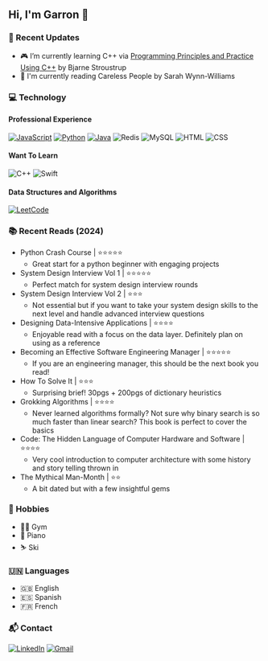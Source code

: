 ## Hi, I'm Garron 👋

### 🚀 Recent Updates
- 🎮 I’m currently learning C++ via [Programming Principles and Practice Using C++](https://www.stroustrup.com/programming.html) by Bjarne Stroustrup
- 📖 I'm currently reading Careless People by Sarah Wynn-Williams

### 💻 Technology
#### Professional Experience
[![JavaScript](https://img.shields.io/static/v1?label=&message=JavaScript&color=F7DF1E&logo=JavaScript&logoColor=black&style=for-the-badge)](https://javascript.info/)
[![Python](https://img.shields.io/static/v1?label=&message=Python&color=3776AB&logo=Python&logoColor=white&style=for-the-badge)](https://www.python.org/)
[![Java](https://img.shields.io/badge/JAVA-ED8B00?style=for-the-badge&logo=openjdk)](https://dev.java/)
![Redis](https://img.shields.io/badge/Redis-FF4438?style=for-the-badge&logo=Redis&logoColor=white)
![MySQL](https://img.shields.io/badge/mysql-4479A1?style=for-the-badge&logo=MySQL&logoColor=white)
![HTML](https://img.shields.io/badge/HTML-E34F26?style=for-the-badge&logo=HTML5&logoColor=white)
![CSS](https://img.shields.io/badge/CSS-1572B6?style=for-the-badge&logo=CSS3&logoColor=white)

#### Want To Learn
![C++](https://img.shields.io/badge/C%2B%2B-00599C?style=for-the-badge&logo=C%2B%2B)
![Swift](https://img.shields.io/badge/Swift-F05138?style=for-the-badge&logo=Swift&logoColor=white)

#### Data Structures and Algorithms
[![LeetCode](https://img.shields.io/badge/LeetCode-black?logo=LeetCode&style=for-the-badge)](https://leetcode.com/u/garronsanchez/) 

### 📚 Recent Reads (2024)
- Python Crash Course | ⭐⭐⭐⭐⭐
  - Great start for a python beginner with engaging projects
- System Design Interview Vol 1 | ⭐⭐⭐⭐⭐
  - Perfect match for system design interview rounds
- System Design Interview Vol 2 | ⭐⭐⭐
  - Not essential but if you want to take your system design skills to the next level and handle advanced interview questions
- Designing Data-Intensive Applications | ⭐⭐⭐⭐
  - Enjoyable read with a focus on the data layer. Definitely plan on using as a reference  
- Becoming an Effective Software Engineering Manager | ⭐⭐⭐⭐⭐
  - If you are an engineering manager, this should be the next book you read!
- How To Solve It | ⭐⭐⭐
  - Surprising brief! 30pgs + 200pgs of dictionary heuristics
- Grokking Algorithms | ⭐⭐⭐⭐
  - Never learned algorithms formally? Not sure why binary search is so much faster than linear search? This book is perfect to cover the basics 
- Code: The Hidden Language of Computer Hardware and Software | ⭐⭐⭐⭐
  - Very cool introduction to computer architecture with some history and story telling thrown in
- The Mythical Man-Month | ⭐⭐
  - A bit dated but with a few insightful gems

### 📆 Hobbies
- 🏋️‍♂️ Gym
- 🎹 Piano
- ⛷️ Ski

### 🇺🇳 Languages
- 🇬🇧 English 
- 🇪🇸 Spanish
- 🇫🇷 French

### 📬 Contact
[![LinkedIn](https://img.shields.io/badge/LinkedIn-blue?logo=LinkedIn&style=for-the-badge)](https://linkedin.com/in/garronsanchez/)
[![Gmail](https://img.shields.io/badge/Gmail-D14836?logo=gmail&logoColor=white&style=for-the-badge)](mailto:garron.michael@gmail.com)

<!--
**garronmichael/garronmichael** is a ✨ _special_ ✨ repository because its `README.md` (this file) appears on your GitHub profile.

Here are some ideas to get you started:

- 🔭 I’m currently working on ...
- 🌱 I’m currently learning ...
- 👯 I’m looking to collaborate on ...
- 🤔 I’m looking for help with ...
- 💬 Ask me about ...
- 📫 How to reach me: ...
- 😄 Pronouns: ...
- ⚡ Fun fact: ...
-->
